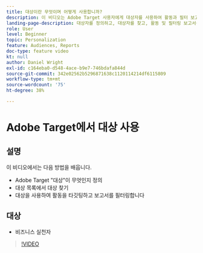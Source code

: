 ```yaml
---
title: 대상이란 무엇이며 어떻게 사용합니까?
description: 이 비디오는 Adobe Target 사용자에게 대상자를 사용하여 활동과 필터 보고서를 타겟팅하는 방법을 보여 줍니다.
landing-page-description: 대상자를 정의하고, 대상자를 찾고, 활동 및 필터링 보고서를 타겟팅하는 방법에 대해 알아봅니다.
role: User
level: Beginner
topic: Personalization
feature: Audiences, Reports
doc-type: feature video
kt: null
author: Daniel Wright
exl-id: c164eba0-d548-4ace-b9e7-746bdafa844d
source-git-commit: 342e02562b5296871638c1120114214df6115809
workflow-type: tm+mt
source-wordcount: '75'
ht-degree: 38%

---
```


# Adobe Target에서 대상 사용

## 설명

이 비디오에서는 다음 방법을 배웁니다.

* Adobe Target &quot;대상&quot;이 무엇인지 정의
* 대상 목록에서 대상 찾기
* 대상을 사용하여 활동을 타깃팅하고 보고서를 필터링합니다

## 대상

* 비즈니스 실천자

>[!VIDEO](https://video.tv.adobe.com/v/17398/?quality=12)
